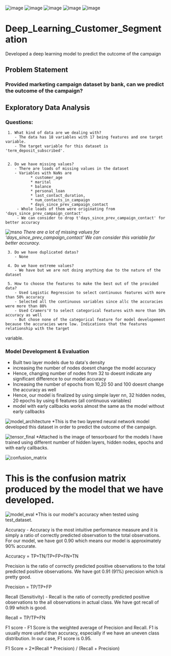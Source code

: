 <a><img alt = 'image' src="https://img.shields.io/badge/Spyder%20Ide-FF0000?style=for-the-badge&logo=spyder%20ide&logoColor=white%22%3E%3C/a%3E" ><a>
<a><img alt = 'image' src="https://img.shields.io/badge/TensorFlow-FF6F00?style=for-the-badge&logo=tensorflow&logoColor=white%22%3E%3C/a%3E" ><a>
<a><img alt = 'image' src="https://img.shields.io/badge/TensorFlow-%23FF6F00.svg?style=for-the-badge&logo=TensorFlow&logoColor=white" ><a>
<a><img alt = 'image' src="https://img.shields.io/badge/pandas-%23150458.svg?style=for-the-badge&logo=pandas&logoColor=white" ><a>
<a><img alt = 'image' src="(https://img.shields.io/badge/numpy-%23013243.svg?style=for-the-badge&logo=numpy&logoColor=white" ><a>

# Deep_Learning_Customer_Segmentation
 Developed a deep learning model to predict the outcome of the campaign 

 
 ## Problem Statement
 ### Provided marketing campaign dataset by bank, can we predict the outcome of the campaign?

 ## Exploratory Data Analysis

### Questions:
     1. What kind of data are we dealing with?
        - The data has 18 variables with 17 being features and one target variable.
        - The target variable for this dataset is 'term_deposit_subscribed'.
 
 
     2. Do we have missing values?
        - There are loads of missing values in the dataset
        - Variables with NaNs are
               * customer_age
               * marital
               * balance
               * personal_loan
               * last_contact_duration,
               * num_contacts_in_campaign
               * days_since_prev_campaign_contact
         - Whole loads of them were originating from 'days_since_prev_campaign_contact'
         - We can consider to drop t'days_since_prev_campaign_contact' for better accuracy
![msno](https://user-images.githubusercontent.com/105897390/175023464-ef62a19a-e824-4b44-9903-f49c46f95845.png)
*There are a lot of missing values for 'days_since_prev_campaign_contact' We can consider this variable for better accuracy.*

 
     3. Do we have duplicated datas?
        - None 
        
     4. Do we have extreme values?
        - We have but we are not doing anything due to the nature of the dataset
       
     5. How to choose the features to make the best out of the provided data?
        - Used Logistic Regression to select continuous features with more than 50% accuracy
        - Selected all the continuous variables since allc the accuracies were more than 80% 
        - Used Cramers'V to select categorical features with more than 50% accuracy as well
        - But chose none of the categorical feature for model developement because the accuracies were low. Indications that the features relationship with the target
 variable. 

### Model Development & Evaluation

   - Built two layer models due to data's density
   - increasing the number of nodes doesnt change the model accuracy
   - Hence, changing number of nodes from 32 to doesnt indicate any significant difference to our model accuracy
   - Increasing the number of epochs from 10,20 50 and 100 doesnt change the accuracy as well
   - Hence, our model is finalized by using simple layer nn, 32 hidden nodes, 20 epochs by using 6 features (all continuous variables)
   - model with early callbacks works almost the same as the model without early callbacks

 ![model_architecture](https://user-images.githubusercontent.com/105897390/175024065-9a0c3f7c-3f66-4611-8540-563cdee711d6.png)
*This is the two layered neural network model developed this dataset in order to predict the outcome of the campaign.
 
![tensor_final](https://user-images.githubusercontent.com/105897390/175023808-aeb939b0-7dee-481f-9132-f9cb9ab62da1.png)
*Attached is the image of tensorboard for the models I have trained using different number of hidden layers, hidden nodes, epochs and with early callbacks.
 
 
 ![confusion_matrix](https://user-images.githubusercontent.com/105897390/175025637-c2094705-ffac-4517-a5ea-78b2b3251809.png)
# This is the confusion matrix produced by the model that we have developed.
 
![model_eval](https://user-images.githubusercontent.com/105897390/175024267-5660a974-3938-43b7-a26b-a58d26989476.png)
 *This is our model's accuracy when tested using test_dataset.
 
Accuracy - Accuracy is the most intuitive performance measure and it is simply a ratio of correctly predicted observation to the total observations. For our model, we have got 0.90 which means our model is approximately 90% accurate.
 
 Accuracy = TP+TN/TP+FP+FN+TN
 
Precision is the ratio of correctly predicted positive observations to the total predicted positive observations. We have got 0.91 (91%) precision which is pretty good.
 
Precision = TP/TP+FP

Recall (Sensitivity) - Recall is the ratio of correctly predicted positive observations to the all observations in actual class. We have got recall of 0.99 which is good.

Recall = TP/TP+FN
 
F1 score - F1 Score is the weighted average of Precision and Recall. F1 is usually more useful than accuracy, especially if we have an uneven class distribution. In our case, F1 score is 0.95.

F1 Score = 2*(Recall * Precision) / (Recall + Precision)
